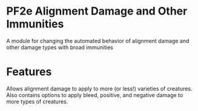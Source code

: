# PF2e Alignment Damage and Other Immunities
A module for changing the automated behavior of alignment damage and other damage types with broad immunities
# Features

Allows alignment damage to apply to more (or less!) varieties of creatures. Also contains options to apply bleed, positive, and negative damage to more types of creatures.